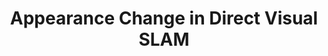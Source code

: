 ---
title: Appearance Change in Direct Visual SLAM
order: 1
img: /assets/img/appearance_change.png
publications:
  - date: 2017-09-11
    title: "How to Train a CAT: Learning Canonical Appearance Transformations for Robust Direct Localization Under Illumination Change"
    authors: "Lee Clement and Jonathan Kelly"
    venue: "Submitted to IEEE Robotics and Automation Letters and IEEE International Conference on Robotics and Automation (RA-L / ICRA), 2018"
    links:
        preprint: //arxiv.org/pdf/1709.03009
        code: //github.com/utiasSTARS/cat-net
---